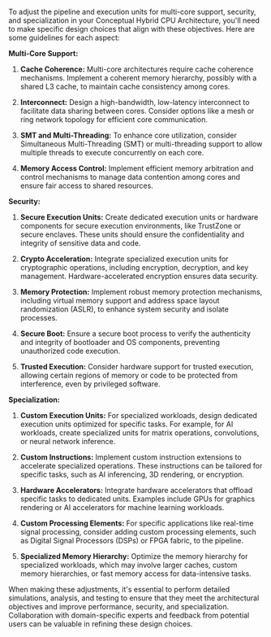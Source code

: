 To adjust the pipeline and execution units for multi-core support, security, and specialization in your Conceptual Hybrid CPU Architecture, you'll need to make specific design choices that align with these objectives. Here are some guidelines for each aspect:

**Multi-Core Support:**

1. **Cache Coherence:** Multi-core architectures require cache coherence mechanisms. Implement a coherent memory hierarchy, possibly with a shared L3 cache, to maintain cache consistency among cores.

2. **Interconnect:** Design a high-bandwidth, low-latency interconnect to facilitate data sharing between cores. Consider options like a mesh or ring network topology for efficient core communication.

3. **SMT and Multi-Threading:** To enhance core utilization, consider Simultaneous Multi-Threading (SMT) or multi-threading support to allow multiple threads to execute concurrently on each core.

4. **Memory Access Control:** Implement efficient memory arbitration and control mechanisms to manage data contention among cores and ensure fair access to shared resources.

**Security:**

1. **Secure Execution Units:** Create dedicated execution units or hardware components for secure execution environments, like TrustZone or secure enclaves. These units should ensure the confidentiality and integrity of sensitive data and code.

2. **Crypto Acceleration:** Integrate specialized execution units for cryptographic operations, including encryption, decryption, and key management. Hardware-accelerated encryption ensures data security.

3. **Memory Protection:** Implement robust memory protection mechanisms, including virtual memory support and address space layout randomization (ASLR), to enhance system security and isolate processes.

4. **Secure Boot:** Ensure a secure boot process to verify the authenticity and integrity of bootloader and OS components, preventing unauthorized code execution.

5. **Trusted Execution:** Consider hardware support for trusted execution, allowing certain regions of memory or code to be protected from interference, even by privileged software.

**Specialization:**

1. **Custom Execution Units:** For specialized workloads, design dedicated execution units optimized for specific tasks. For example, for AI workloads, create specialized units for matrix operations, convolutions, or neural network inference.

2. **Custom Instructions:** Implement custom instruction extensions to accelerate specialized operations. These instructions can be tailored for specific tasks, such as AI inferencing, 3D rendering, or encryption.

3. **Hardware Accelerators:** Integrate hardware accelerators that offload specific tasks to dedicated units. Examples include GPUs for graphics rendering or AI accelerators for machine learning workloads.

4. **Custom Processing Elements:** For specific applications like real-time signal processing, consider adding custom processing elements, such as Digital Signal Processors (DSPs) or FPGA fabric, to the pipeline.

5. **Specialized Memory Hierarchy:** Optimize the memory hierarchy for specialized workloads, which may involve larger caches, custom memory hierarchies, or fast memory access for data-intensive tasks.

When making these adjustments, it's essential to perform detailed simulations, analysis, and testing to ensure that they meet the architectural objectives and improve performance, security, and specialization. Collaboration with domain-specific experts and feedback from potential users can be valuable in refining these design choices.
